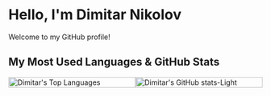 # Hello, I'm Dimitar Nikolov

Welcome to my GitHub profile!

## My Most Used Languages & GitHub Stats

<div style="display: flex; flex-direction: row;">
    <a href="https://github.com/Dimitar759/github-readme-stats#gh-light-mode-only" style="width: 50%;">
        <img src="https://github-readme-stats.vercel.app/api/top-langs/?username=Dimitar759&layout=pie" alt="Dimitar's Top Languages" style="width: 100%;">
    </a>
    <a href="https://github.com/Dimitar759/github-readme-stats#gh-light-mode-only" style="width: 50%;">
        <img src="https://github-readme-stats.vercel.app/api?username=Dimitar759&show_icons=true&theme=default#gh-light-mode-only" alt="Dimitar's GitHub stats-Light" style="width: 100%;">
    </a>
</div>
